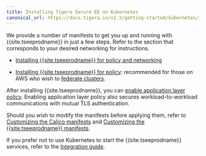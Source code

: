 ```yaml
---
title: Installing Tigera Secure EE on Kubernetes
canonical_url: https://docs.tigera.io/v2.3/getting-started/kubernetes/installation/
---
```


We provide a number of manifests to get you up and running with {{site.tseeprodname}} in
just a few steps. Refer to the section that corresponds to your desired networking
for instructions.

- [Installing {{site.tseeprodname}} for policy and networking](calico)

- [Installing {{site.tseeprodname}} for policy](other): recommended for those on AWS who wish to
  [federate clusters](../../../usage/federation/index).

After installing {{site.tseeprodname}}, you can [enable application layer policy](app-layer-policy).
Enabling application layer policy also secures workload-to-workload communications with mutual
TLS authentication.

Should you wish to modify the manifests before applying them, refer to
[Customizing the Calico manifests](config-options) and
[Customizing the {{site.tseeprodname}} manifests](hosted/cnx/cnx).

If you prefer not to use Kubernetes to start the {{site.tseeprodname}} services, refer to the
[Integration guide](integration).

